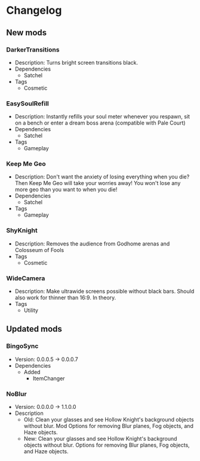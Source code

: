 # Changelog


## New mods

### DarkerTransitions

- Description: Turns bright screen transitions black.
- Dependencies
  + Satchel
- Tags
  + Cosmetic

### EasySoulRefill

- Description: Instantly refills your soul meter whenever you respawn, sit on a bench or enter a dream boss arena (compatible with Pale Court)
- Dependencies
  + Satchel
- Tags
  + Gameplay

### Keep Me Geo

- Description: Don&#x27;t want the anxiety of losing everything when you die? Then Keep Me Geo will take your worries away! You won&#x27;t lose any more geo than you want to when you die!
- Dependencies
  + Satchel
- Tags
  + Gameplay

### ShyKnight

- Description: Removes the audience from Godhome arenas and Colosseum of Fools
- Tags
  + Cosmetic

### WideCamera

- Description: Make ultrawide screens possible without black bars. Should also work for thinner than 16:9. In theory.
- Tags
  + Utility


## Updated mods

### BingoSync

- Version: 0.0.0.5 -> 0.0.0.7
- Dependencies
  + Added
    - ItemChanger

### NoBlur

- Version: 0.0.0.0 -> 1.1.0.0
- Description
  + Old: Clean your glasses and see Hollow Knight&#x27;s background objects without blur. Mod Options for removing Blur planes, Fog objects, and Haze objects.
  + New: Clean your glasses and see Hollow Knight&#x27;s background objects without blur. Options for removing Blur planes, Fog objects, and Haze objects.

